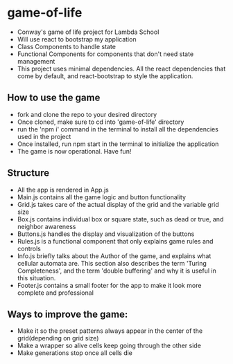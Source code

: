 # game-of-life

- Conway's game of life project for Lambda School
- Will use react to bootstrap my application 
- Class Components to handle state
- Functional Components for components that don't need state management
- This project uses minimal dependencies. All the react dependencies that come by default, and react-bootstrap to style the application.


## How to use the game

- fork and clone the repo to your desired directory
- Once cloned, make sure to cd into 'game-of-life' directory
- run the 'npm i' command in the terminal to install all the dependencies used in the project
- Once installed, run npm start in the terminal to initialize the application
- The game is now operational. Have fun!

## Structure

- All the app is rendered in App.js
- Main.js contains all the game logic and button functionality
- Grid.js takes care of the actual display of the grid and the variable grid size
- Box.js contains individual box or square state, such as dead or true, and neighbor awareness
- Buttons.js handles the display and visualization of the buttons
- Rules.js is a functional component that only explains game rules and controls
- Info.js briefly talks about the Author of the  game, and explains what cellular automata are. This section also describes the term 'Turing Completeness', and the term 'double buffering' and why it is useful in this situation.
- Footer.js contains a small footer for the app to make it look more complete and professional



## Ways to improve the game:

- Make it so the preset patterns always appear in the center of the grid(depending on grid size)
- Make a wrapper so alive cells keep going through the other side
- Make generations stop once all cells die


